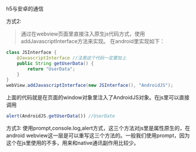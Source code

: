 
h5与安卓的通信

方式2:
> 通过在webview页面里直接注入原生js代码方式，使用addJavascriptInterface方法来实现。 
在android里实现如下：

```java
class JSInterface {  
    @JavascriptInterface //注意这个代码一定要加上
    public String getUserData() {
        return "UserData";
    }
}
webView.addJavascriptInterface(new JSInterface(), "AndroidJS");  
```

上面的代码就是在页面的window对象里注入了AndroidJS对象。在js里可以直接调用

```javascript
alert(AndroidJS.getUserData()) //UserDate 
```

方式3:
使用prompt,console.log,alert方式，这三个方法对js里是属性原生的，在android webview这一层是可以重写这三个方法的。一般我们使用prompt，因为这个在js里使用的不多，用来和native通讯副作用比较少。
